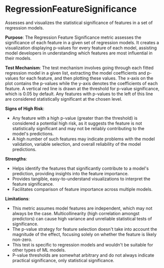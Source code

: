 # RegressionFeatureSignificance

Assesses and visualizes the statistical significance of features in a set of regression models.

**Purpose**:
The Regression Feature Significance metric assesses the significance of each feature in a given set of regression
models. It creates a visualization displaying p-values for every feature of each model, assisting model developers
in understanding which features are most influential in their models.

**Test Mechanism**:
The test mechanism involves going through each fitted regression model in a given list, extracting the model
coefficients and p-values for each feature, and then plotting these values. The x-axis on the plot contains the
p-values while the y-axis denotes the coefficients of each feature. A vertical red line is drawn at the threshold
for p-value significance, which is 0.05 by default. Any features with p-values to the left of this line are
considered statistically significant at the chosen level.

**Signs of High Risk**:
- Any feature with a high p-value (greater than the threshold) is considered a potential high risk, as it suggests
the feature is not statistically significant and may not be reliably contributing to the model's predictions.
- A high number of such features may indicate problems with the model validation, variable selection, and overall
reliability of the model predictions.

**Strengths**:
- Helps identify the features that significantly contribute to a model's prediction, providing insights into the
feature importance.
- Provides tangible, easy-to-understand visualizations to interpret the feature significance.
- Facilitates comparison of feature importance across multiple models.

**Limitations**:
- This metric assumes model features are independent, which may not always be the case. Multicollinearity (high
correlation amongst predictors) can cause high variance and unreliable statistical tests of significance.
- The p-value strategy for feature selection doesn't take into account the magnitude of the effect, focusing solely
on whether the feature is likely non-zero.
- This test is specific to regression models and wouldn't be suitable for other types of ML models.
- P-value thresholds are somewhat arbitrary and do not always indicate practical significance, only statistical
significance.